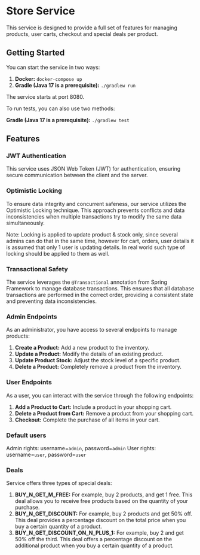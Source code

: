# Store Service
This service is designed to provide a full set of features for managing products, user carts, checkout and special deals per product.

## Getting Started

You can start the service in two ways:

1. **Docker:** `docker-compose up`
2. **Gradle (Java 17 is a prerequisite):** `./gradlew run`

The service starts at port 8080.

To run tests, you can also use two methods:

**Gradle (Java 17 is a prerequisite):** `./gradlew test`

## Features

### JWT Authentication
This service uses JSON Web Token (JWT) for authentication, ensuring secure communication between the client and the server.

### Optimistic Locking
To ensure data integrity and concurrent safeness, our service utilizes the Optimistic Locking technique. 
This approach prevents conflicts and data inconsistencies when multiple transactions try to modify the same data simultaneously.

Note: Locking is applied to update product & stock only, since several admins can do that in the same time,
however for cart, orders, user details it is assumed that only 1 user is updating details. 
In real world such type of locking should be applied to them as well.

### Transactional Safety
The service leverages the `@Transactional` annotation from Spring Framework to manage database transactions. 
This ensures that all database transactions are performed in the correct order, providing a consistent state and preventing data inconsistencies.

### Admin Endpoints
As an administrator, you have access to several endpoints to manage products:

1. **Create a Product:** Add a new product to the inventory.
2. **Update a Product:** Modify the details of an existing product.
3. **Update Product Stock:** Adjust the stock level of a specific product.
4. **Delete a Product:** Completely remove a product from the inventory.

### User Endpoints
As a user, you can interact with the service through the following endpoints:

1. **Add a Product to Cart:** Include a product in your shopping cart.
2. **Delete a Product from Cart:** Remove a product from your shopping cart.
3. **Checkout:** Complete the purchase of all items in your cart.

### Default users
Admin rights: username=`admin`, password=`admin`
User rights: username=`user`, password=`user`

### Deals
Service offers three types of special deals:

1. **BUY_N_GET_M_FREE:** For example, buy 2 products, and get 1 free. This deal allows you to receive free products based on the quantity of your purchase.
2. **BUY_N_GET_DISCOUNT:** For example, buy 2 products and get 50% off. This deal provides a percentage discount on the total price when you buy a certain quantity of a product.
3. **BUY_N_GET_DISCOUNT_ON_N_PLUS_1:** For example, buy 2 and get 50% off the third. This deal offers a percentage discount on the additional product when you buy a certain quantity of a product.
